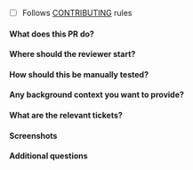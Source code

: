 - [ ] Follows [CONTRIBUTING](https://github.com/w3security/w3security/blob/master/CONTRIBUTING.md) rules

#### What does this PR do?


#### Where should the reviewer start?


#### How should this be manually tested?


#### Any background context you want to provide?


#### What are the relevant tickets?


#### Screenshots


#### Additional questions
